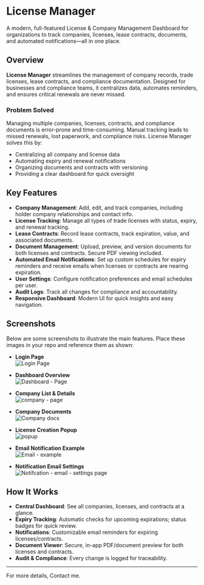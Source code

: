 # License Manager

A modern, full-featured License & Company Management Dashboard for organizations to track companies, licenses, lease contracts, documents, and automated notifications—all in one place.

## Overview

**License Manager** streamlines the management of company records, trade licenses, lease contracts, and compliance documentation. Designed for businesses and compliance teams, it centralizes data, automates reminders, and ensures critical renewals are never missed.

### Problem Solved

Managing multiple companies, licenses, contracts, and compliance documents is error-prone and time-consuming. Manual tracking leads to missed renewals, lost paperwork, and compliance risks. License Manager solves this by:
- Centralizing all company and license data
- Automating expiry and renewal notifications
- Organizing documents and contracts with versioning
- Providing a clear dashboard for quick oversight

## Key Features

- **Company Management**: Add, edit, and track companies, including holder company relationships and contact info.
- **License Tracking**: Manage all types of trade licenses with status, expiry, and renewal tracking.
- **Lease Contracts**: Record lease contracts, track expiration, value, and associated documents.
- **Document Management**: Upload, preview, and version documents for both licenses and contracts. Secure PDF viewing included.
- **Automated Email Notifications**: Set up custom schedules for expiry reminders and receive emails when licenses or contracts are nearing expiration.
- **User Settings**: Configure notification preferences and email schedules per user.
- **Audit Logs**: Track all changes for compliance and accountability.
- **Responsive Dashboard**: Modern UI for quick insights and easy navigation.

## Screenshots

Below are some screenshots to illustrate the main features. Place these images in your repo and reference them as shown:

- **Login Page**  
![Login Page](https://github.com/user-attachments/assets/bf3bb9eb-484e-4f4c-9063-6f8e80ea6a58)

- **Dashboard Overview**  
![Dashboard - Page](https://github.com/user-attachments/assets/2fb04b78-f883-4766-999f-516cd112f529)

- **Company List & Details**  
![company - page](https://github.com/user-attachments/assets/2bd5dcbb-c98a-4cf1-8368-20156afe0e1a)

- **Company Documents**  
![Company docs](https://github.com/user-attachments/assets/8cae1a8f-a8d6-4d24-91a5-a7add6c48036)

- **License Creation Popup**  
![popup](https://github.com/user-attachments/assets/85492124-e82d-4631-93cf-5154ab321cca)

- **Email Notification Example**  
![Email - example](https://github.com/user-attachments/assets/e5fbb1c2-cb2d-4612-aee5-22ebfa80afe0)

- **Notification Email Settings**  
![Notifcation - email - settings page](https://github.com/user-attachments/assets/6ff243c2-c6dd-441f-bf01-012649a6cd47)

## How It Works

- **Central Dashboard**: See all companies, licenses, and contracts at a glance.
- **Expiry Tracking**: Automatic checks for upcoming expirations; status badges for quick review.
- **Notifications**: Customizable email reminders for expiring licenses/contracts.
- **Document Viewer**: Secure, in-app PDF/document preview for both licenses and contracts.
- **Audit & Compliance**: Every change is logged for traceability.



---

For more details, Contact me.

